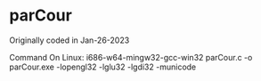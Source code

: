 # parCour

Originally coded in Jan-26-2023

Command On Linux:
i686-w64-mingw32-gcc-win32 parCour.c -o parCour.exe -lopengl32 -lglu32 -lgdi32 -municode
